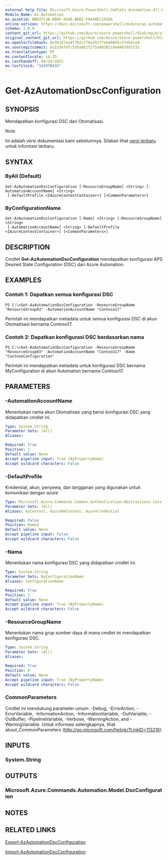 ```yaml
---
external help file: Microsoft.Azure.PowerShell.Cmdlets.Automation.dll-Help.xml
Module Name: Az.Automation
ms.assetid: BBD37C4B-BB6F-4560-BDEE-F0440EC1938A
online version: https://docs.microsoft.com/powershell/module/az.automation/get-azautomationdscconfiguration
schema: 2.0.0
content_git_url: https://github.com/Azure/azure-powershell/blob/main/src/Automation/Automation/help/Get-AzAutomationDscConfiguration.md
original_content_git_url: https://github.com/Azure/azure-powershell/blob/main/src/Automation/Automation/help/Get-AzAutomationDscConfiguration.md
ms.openlocfilehash: 6e3b147aa4f702cf76a291f7ebd0055c57e5dce0
ms.sourcegitcommit: dcb33efdfc53ba0b2f271e883021de84878d1f31
ms.translationtype: MT
ms.contentlocale: id-ID
ms.lasthandoff: 04/18/2022
ms.locfileid: "142970435"
---
```

# Get-AzAutomationDscConfiguration

## SYNOPSIS
Mendapatkan konfigurasi DSC dari Otomatisasi.

> [!NOTE]
>Ini adalah versi dokumentasi kami sebelumnya. Silakan lihat [versi terbaru](/powershell/module/az.automation/get-azautomationdscconfiguration) untuk informasi terbaru.

## SYNTAX

### ByAll (Default)
```
Get-AzAutomationDscConfiguration [-ResourceGroupName] <String> [-AutomationAccountName] <String>
 [-DefaultProfile <IAzureContextContainer>] [<CommonParameters>]
```

### ByConfigurationName
```
Get-AzAutomationDscConfiguration [-Name] <String> [-ResourceGroupName] <String>
 [-AutomationAccountName] <String> [-DefaultProfile <IAzureContextContainer>] [<CommonParameters>]
```

## DESCRIPTION
Cmdlet **Get-AzAutomationDscConfiguration** mendapatkan konfigurasi APS Desired State Configuration (DSC) dari Azure Automation.

## EXAMPLES

### Contoh 1: Dapatkan semua konfigurasi DSC
```
PS C:\>Get-AzAutomationDscConfiguration -ResourceGroupName "ResourceGroup03" -AutomationAccountName "Contoso17"
```

Perintah ini mendapatkan metadata untuk semua konfigurasi DSC di akun Otomatisasi bernama Contoso17.

### Contoh 2: Dapatkan konfigurasi DSC berdasarkan nama
```
PS C:\>Get-AzAutomationDscConfiguration -ResourceGroupName "ResourceGroup03" -AutomationAccountName "Contoso17" -Name "ContosoConfiguration"
```

Perintah ini mendapatkan metadata untuk konfigurasi DSC bernama MyConfiguration di akun Automation bernama Contoso17.

## PARAMETERS

### -AutomationAccountName
Menentukan nama akun Otomatisasi yang berisi konfigurasi DSC yang didapatkan cmdlet ini.

```yaml
Type: System.String
Parameter Sets: (All)
Aliases:

Required: True
Position: 1
Default value: None
Accept pipeline input: True (ByPropertyName)
Accept wildcard characters: False
```

### -DefaultProfile
Kredensial, akun, penyewa, dan langganan yang digunakan untuk komunikasi dengan azure

```yaml
Type: Microsoft.Azure.Commands.Common.Authentication.Abstractions.Core.IAzureContextContainer
Parameter Sets: (All)
Aliases: AzContext, AzureRmContext, AzureCredential

Required: False
Position: Named
Default value: None
Accept pipeline input: False
Accept wildcard characters: False
```

### -Nama
Menentukan nama konfigurasi DSC yang didapatkan cmdlet ini.

```yaml
Type: System.String
Parameter Sets: ByConfigurationName
Aliases: ConfigurationName

Required: True
Position: 2
Default value: None
Accept pipeline input: True (ByPropertyName)
Accept wildcard characters: False
```

### -ResourceGroupName
Menentukan nama grup sumber daya di mana cmdlet ini mendapatkan konfigurasi DSC.

```yaml
Type: System.String
Parameter Sets: (All)
Aliases:

Required: True
Position: 0
Default value: None
Accept pipeline input: True (ByPropertyName)
Accept wildcard characters: False
```

### CommonParameters
Cmdlet ini mendukung parameter umum: -Debug, -ErrorAction, -ErrorVariable, -InformationAction, -InformationVariable, -OutVariable, -OutBuffer, -PipelineVariable, -Verbose, -WarningAction, and -WarningVariable. Untuk informasi selengkapnya, lihat about_CommonParameters (http://go.microsoft.com/fwlink/?LinkID=113216).

## INPUTS

### System.String

## OUTPUTS

### Microsoft.Azure.Commands.Automation.Model.DscConfiguration

## NOTES

## RELATED LINKS

[Export-AzAutomationDscConfiguration](./Export-AzAutomationDscConfiguration.md)

[Import-AzAutomationDscConfiguration](./Import-AzAutomationDscConfiguration.md)


